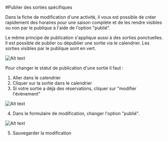 #Publier des sorties spécifiques

Dans la fiche de modification d'une activité, il vous est possible de créer rapidement des horaires pour une saison complète et de les rendre visibles ou non par le publique à l'aide de l'option "publié". 

Le même principe de publication s'applique aussi à des sorties ponctuelles. Il est possible de publier ou dépublier une sortie via le calendrier. Les sorties visibles par le publique sont en vert.

![Alt text](https://monosnap.com/file/Rij3rwUnilDGfwRFg27gm4AeSNnLL1.png)

Pour changer le statut de publication d'une sortie il faut :

1. Aller dans le calendrier
2. Cliquer sur la sortie dans le calendrier
3. Si votre sortie a déjà des réservations, cliquer sur "modifier l'évènement"

![Alt text](https://monosnap.com/file/laKJ1W24aP3TcwWa4khBOuxBJPcQFQ.png)

4. Dans le formulaire de modification, changer l'option "publié". 

![Alt text](https://monosnap.com/file/dn3FETO9pOSqjMEo7X36t8dn3byR5a.png)

5. Sauvegarder la modification





